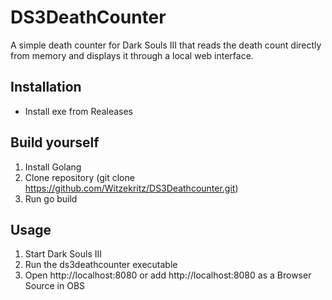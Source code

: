 # DS3DeathCounter
A simple death counter for Dark Souls III that reads the death count directly from memory and displays it through a local web interface.
## Installation
- Install exe from Realeases
## Build yourself
1. Install Golang
2. Clone repository (git clone https://github.com/Witzekritz/DS3Deathcounter.git)
3. Run go build
## Usage
1. Start Dark Souls III
2. Run the ds3deathcounter executable
3. Open http://localhost:8080 or add http://localhost:8080 as a Browser Source in OBS
